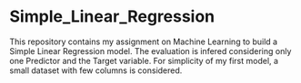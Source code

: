 # Simple_Linear_Regression
This repository contains my assignment on Machine Learning to build a Simple Linear Regression model. The evaluation is infered considering only one Predictor and the Target variable. 
For simplicity of my first model, a small dataset with few columns is considered.
